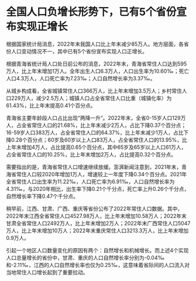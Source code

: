 # 全国人口负增长形势下，已有5个省份宣布实现正增长

根据国家统计局消息，2022年末我国人口比上年末减少85万人。地方层面，各省份人口变动情况不一，其中已有5个省份宣布实现人口正增长。

根据青海省统计局人口处日前公布的消息，2022年末，青海省常住人口达到595万人，比上年末增加1万人。全年出生人口6.3万人，人口出生率为10.60‰；死亡人口4.3万人，人口死亡率为7.23‰；人口自然增长率为3.37‰。

从城乡构成看，全省城镇常住人口366万人，比上年末增加3.5万人；乡村常住人口229万人，减少2.5万人；城镇人口占全省常住人口比重（城镇化率）为61.43%，比上年末提高0.41个百分点。

青海省主要年龄段人口占比出现“两降一升”。2022年末，全省0-15岁人口129万人，占全省常住人口的21.68%，比上年末减少2万人，占比下降0.37个百分点；16-59岁人口383万人，占全省常住人口的64.37%，比上年末减少1万人，占比下降0.28个百分点；60岁及60岁以上人口83万人，占全省常住人口的13.95%，比上年末增加4万人，占比提高0.65个百分点，其中65岁及65岁以上人口61万人，占全省常住人口的10.25%，比上年末增加2万人，占比提高0.32个百分点。

需要指出的是，青海省常住人口增速继续放缓。澎湃新闻注意到，2021年末，青海省常住人口较2020年增加1万人，增速较上一年度下降0.34个百分点。2021年全省常住人口出生率为11.22‰，人口死亡率为6.91‰，人口自然增长率为4.31‰，与2020年相比，出生率下降0.21个千分点，死亡率上升0.26个千分点，自然增长率下降0.47个千分点。

稍早前，江西、甘肃、广西、重庆等省份公布了2022年常住人口数据。其中，2022年末江西全省常住人口4527.98万人，比上年末增加10.58万人；2022年末甘肃全省常住人口2492万人，比上年末增加2万人；2022年末广西常住人口5047万人，比上年末增加10万人；2022年末重庆常住人口3213.3万人，比上年末增加0.9万人。

引起一个地区人口数量变化的原因有两个：自然增长和机械增长。而上述4个实现人口总量增长的省份中，甘肃、重庆的人口自然增长率分别为-0.04‰和-2.11‰，江西的人口自然增长率也仅为0.25‰，这意味着省际间的人口流入对当地常住人口增长起到了重要拉动。

